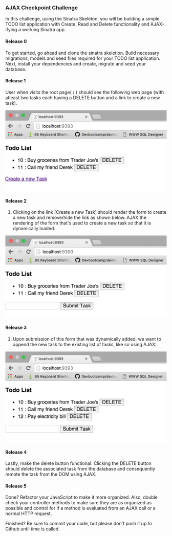 ### AJAX Checkpoint Challenge

In this challenge, using the Sinatra Skeleton, you will be building a simple TODO list application with Create, Read and Delete functionality and AJAX-ifying a working Sinatra app.

#### Release 0

To get started, go ahead and clone the sinatra skeletion. Build necessary migrations, models and seed files required for your TODO list application. Next, install your dependencies and create, migrate and seed your database.

#### Release 1

User when visits the root page( / ) should see the following web page (with atleast two tasks each having a DELETE button and a link to create a new task).

![create-new-task](pic1.png)

#### Release 2

1. Clicking on the link [Create a new Task] should render the form to create a new task and remove/hide the link as shown below.  AJAX the rendering of the form that's used to create a new task so that it is dynamically loaded. 

![render-form](pic2.png)

#### Release 3

1. Upon submission of this form that was dynamically added, we want to append the new task to the existing list of tasks, like so using AJAX:

![render-form](pic3.png)

#### Release 4

Lastly, make the delete button functional. Clicking the DELETE button should delete the associated task from the database and consequently remote the task from the DOM using AJAX. 

#### Release 5

Done? Refactor your JavaScript to make it more organized. Also, double check your controller methods to make sure they are as organized as possible and control for if a method is evaluated from an AJAX call or a normal HTTP request.

Finished? Be sure to commit your code, but please don't push it up to Github until time is called.
